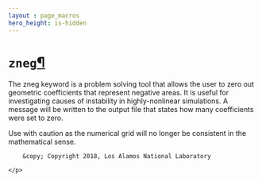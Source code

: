 ```yaml
---
layout : page_macros
hero_height: is-hidden
---
```


<h1><code class="docutils literal notranslate"><span class="pre">zneg</span></code><a class="headerlink" href="#zneg" title="Permalink to this headline">¶</a></h1>
<p>The zneg keyword is a problem solving tool that allows the user to zero out geometric coefficients that represent negative areas. It is useful for investigating causes of instability in highly-nonlinear simulations. A message will be written to the output file that states how many coefficients were set to zero.</p>
<p>Use with caution as the numerical grid will no longer be consistent in the mathematical sense.</p>
  <div role="contentinfo">
    <p>
        
        &copy; Copyright 2018, Los Alamos National Laboratory

    </p>
  </div>